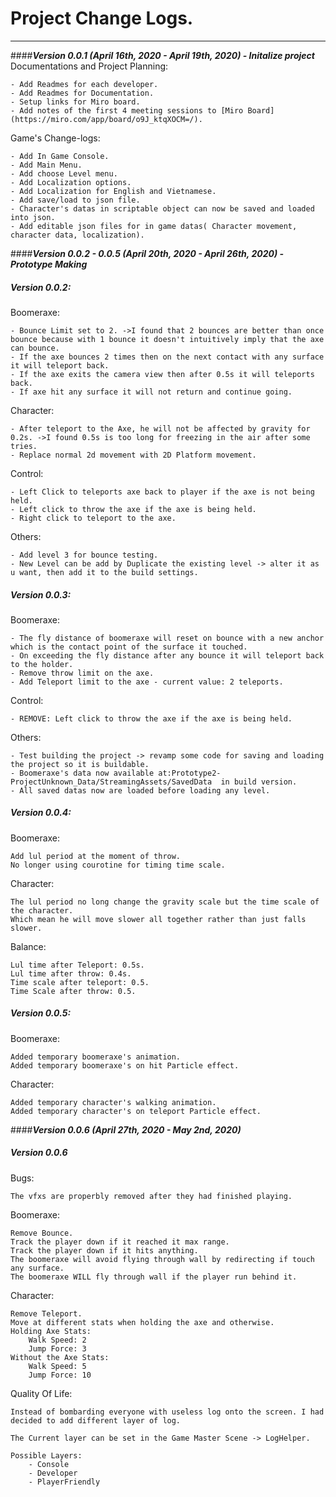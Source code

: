 # Project Change Logs.
---

####_**Version 0.0.1 (April 16th, 2020 - April 19th, 2020) - Initalize project**_
Documentations and Project Planning:

    - Add Readmes for each developer.
    - Add Readmes for Documentation.
    - Setup links for Miro board.
    - Add notes of the first 4 meeting sessions to [Miro Board](https://miro.com/app/board/o9J_ktqXOCM=/).

Game's Change-logs:

    - Add In Game Console.
    - Add Main Menu.
    - Add choose Level menu.
    - Add Localization options.
    - Add Localization for English and Vietnamese.
    - Add save/load to json file.
    - Character's datas in scriptable object can now be saved and loaded into json.
    - Add editable json files for in game datas( Character movement, character data, localization).


####_**Version 0.0.2 - 0.0.5 (April 20th, 2020 - April 26th, 2020) - Prototype Making**_

##### Version 0.0.2:


Boomeraxe:

    - Bounce Limit set to 2. ->I found that 2 bounces are better than once bounce because with 1 bounce it doesn't intuitively imply that the axe can bounce.
    - If the axe bounces 2 times then on the next contact with any surface it will teleport back.
    - If the axe exits the camera view then after 0.5s it will teleports back.
    - If axe hit any surface it will not return and continue going.
Character:

    - After teleport to the Axe, he will not be affected by gravity for 0.2s. ->I found 0.5s is too long for freezing in the air after some tries.
    - Replace normal 2d movement with 2D Platform movement.
Control:

    - Left Click to teleports axe back to player if the axe is not being held.
    - Left click to throw the axe if the axe is being held.
    - Right click to teleport to the axe.

Others:

    - Add level 3 for bounce testing.
    - New Level can be add by Duplicate the existing level -> alter it as u want, then add it to the build settings.

##### Version 0.0.3:


Boomeraxe:

    - The fly distance of boomeraxe will reset on bounce with a new anchor which is the contact point of the surface it touched.
    - On exceeding the fly distance after any bounce it will teleport back to the holder.
    - Remove throw limit on the axe.
    - Add Teleport limit to the axe - current value: 2 teleports.


Control:

    - REMOVE: Left click to throw the axe if the axe is being held.

Others:

    - Test building the project -> revamp some code for saving and loading the project so it is buildable.
    - Boomeraxe's data now available at:Prototype2-ProjectUnknown_Data/StreamingAssets/SavedData  in build version.
    - All saved datas now are loaded before loading any level.

##### Version 0.0.4:

Boomeraxe:

    Add lul period at the moment of throw.
    No longer using courotine for timing time scale.

Character: 

    The lul period no long change the gravity scale but the time scale of the character.
    Which mean he will move slower all together rather than just falls slower.

Balance:

    Lul time after Teleport: 0.5s.
    Lul time after throw: 0.4s.
    Time scale after teleport: 0.5.
    Time Scale after throw: 0.5.

##### Version 0.0.5:

Boomeraxe: 

    Added temporary boomeraxe's animation.
    Added temporary boomeraxe's on hit Particle effect.

Character:

    Added temporary character's walking animation.
    Added temporary character's on teleport Particle effect.

####_**Version 0.0.6 (April 27th, 2020 - May 2nd, 2020)**_

##### Version 0.0.6

Bugs:

    The vfxs are properbly removed after they had finished playing.

Boomeraxe: 

    Remove Bounce.
    Track the player down if it reached it max range.
    Track the player down if it hits anything.
    The boomeraxe will avoid flying through wall by redirecting if touch any surface.
    The boomeraxe WILL fly through wall if the player run behind it.

Character:

    Remove Teleport.
    Move at different stats when holding the axe and otherwise.
    Holding Axe Stats:
        Walk Speed: 2
        Jump Force: 3
    Without the Axe Stats:
        Walk Speed: 5
        Jump Force: 10

Quality Of Life:

    Instead of bombarding everyone with useless log onto the screen. I had decided to add different layer of log. 
    
    The Current layer can be set in the Game Master Scene -> LogHelper.

    Possible Layers:
        - Console
        - Developer
        - PlayerFriendly